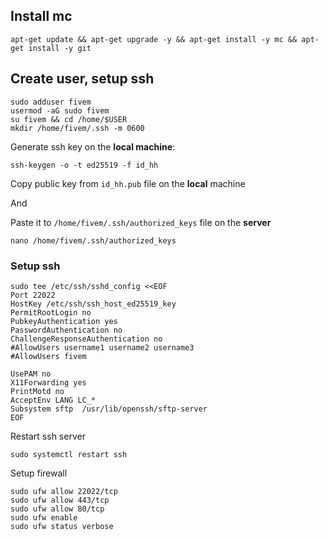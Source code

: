 ## Install mc

```
apt-get update && apt-get upgrade -y && apt-get install -y mc && apt-get install -y git
```

## Create user, setup ssh

```
sudo adduser fivem
usermod -aG sudo fivem
su fivem && cd /home/$USER
mkdir /home/fivem/.ssh -m 0600
```

Generate ssh key on the **local machine**:

```
ssh-keygen -o -t ed25519 -f id_hh
```

Copy public key from `id_hh.pub` file on the **local** machine

And

Paste it to `/home/fivem/.ssh/authorized_keys` file on the **server**

```
nano /home/fivem/.ssh/authorized_keys
```

### Setup ssh

```
sudo tee /etc/ssh/sshd_config <<EOF
Port 22022
HostKey /etc/ssh/ssh_host_ed25519_key
PermitRootLogin no
PubkeyAuthentication yes
PasswordAuthentication no
ChallengeResponseAuthentication no
#AllowUsers username1 username2 username3
#AllowUsers fivem

UsePAM no
X11Forwarding yes
PrintMotd no
AcceptEnv LANG LC_*
Subsystem sftp  /usr/lib/openssh/sftp-server
EOF
```

Restart ssh server

```
sudo systemctl restart ssh
```

Setup firewall

```
sudo ufw allow 22022/tcp
sudo ufw allow 443/tcp
sudo ufw allow 80/tcp
sudo ufw enable
sudo ufw status verbose
```
